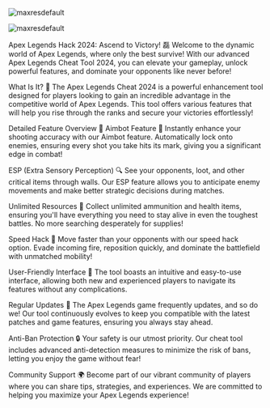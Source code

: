 ![maxresdefault](https://github.com/user-attachments/assets/4252d715-b6b1-413d-bd5c-de77b60f05e3)

![maxresdefault](https://gist.github.com/user-attachments/assets/13c0ee57-4003-48eb-9ee9-c4fd1c819bea)

Apex Legends Hack 2024: Ascend to Victory! 磊 Welcome to the dynamic world of Apex Legends, where only the best survive! With our advanced Apex Legends Cheat Tool 2024, you can elevate your gameplay, unlock powerful features, and dominate your opponents like never before!

What Is It? 🤔 The Apex Legends Cheat 2024 is a powerful enhancement tool designed for players looking to gain an incredible advantage in the competitive world of Apex Legends. This tool offers various features that will help you rise through the ranks and secure your victories effortlessly!

Detailed Feature Overview 🔧 Aimbot Feature 🎯 Instantly enhance your shooting accuracy with our Aimbot feature. Automatically lock onto enemies, ensuring every shot you take hits its mark, giving you a significant edge in combat!

ESP (Extra Sensory Perception) 🔍 See your opponents, loot, and other critical items through walls. Our ESP feature allows you to anticipate enemy movements and make better strategic decisions during matches.

Unlimited Resources 💎 Collect unlimited ammunition and health items, ensuring you'll have everything you need to stay alive in even the toughest battles. No more searching desperately for supplies!

Speed Hack 🚀 Move faster than your opponents with our speed hack option. Evade incoming fire, reposition quickly, and dominate the battlefield with unmatched mobility!

User-Friendly Interface 🌟 The tool boasts an intuitive and easy-to-use interface, allowing both new and experienced players to navigate its features without any complications.

Regular Updates 🔄 The Apex Legends game frequently updates, and so do we! Our tool continuously evolves to keep you compatible with the latest patches and game features, ensuring you always stay ahead.

Anti-Ban Protection 🔒 Your safety is our utmost priority. Our cheat tool includes advanced anti-detection measures to minimize the risk of bans, letting you enjoy the game without fear!

Community Support 🌍 Become part of our vibrant community of players where you can share tips, strategies, and experiences. We are committed to helping you maximize your Apex Legends experience!
